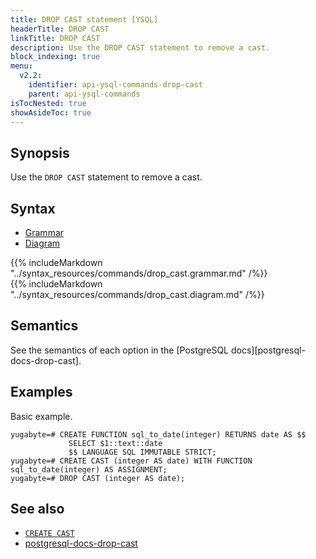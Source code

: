 ```yaml
---
title: DROP CAST statement [YSQL]
headerTitle: DROP CAST
linkTitle: DROP CAST
description: Use the DROP CAST statement to remove a cast.
block_indexing: true
menu:
  v2.2:
    identifier: api-ysql-commands-drop-cast
    parent: api-ysql-commands
isTocNested: true
showAsideToc: true
---
```


## Synopsis

Use the `DROP CAST` statement to remove a cast.

## Syntax

<ul class="nav nav-tabs nav-tabs-yb">
  <li >
    <a href="#grammar" class="nav-link active" id="grammar-tab" data-toggle="tab" role="tab" aria-controls="grammar" aria-selected="true">
      <i class="fas fa-file-alt" aria-hidden="true"></i>
      Grammar
    </a>
  </li>
  <li>
    <a href="#diagram" class="nav-link" id="diagram-tab" data-toggle="tab" role="tab" aria-controls="diagram" aria-selected="false">
      <i class="fas fa-project-diagram" aria-hidden="true"></i>
      Diagram
    </a>
  </li>
</ul>

<div class="tab-content">
  <div id="grammar" class="tab-pane fade show active" role="tabpanel" aria-labelledby="grammar-tab">
    {{% includeMarkdown "../syntax_resources/commands/drop_cast.grammar.md" /%}}
  </div>
  <div id="diagram" class="tab-pane fade" role="tabpanel" aria-labelledby="diagram-tab">
    {{% includeMarkdown "../syntax_resources/commands/drop_cast.diagram.md" /%}}
  </div>
</div>

## Semantics

See the semantics of each option in the [PostgreSQL docs][postgresql-docs-drop-cast].

## Examples

Basic example.

```plpgsql
yugabyte=# CREATE FUNCTION sql_to_date(integer) RETURNS date AS $$
             SELECT $1::text::date
             $$ LANGUAGE SQL IMMUTABLE STRICT;
yugabyte=# CREATE CAST (integer AS date) WITH FUNCTION sql_to_date(integer) AS ASSIGNMENT;
yugabyte=# DROP CAST (integer AS date);
```

## See also

- [`CREATE CAST`](../ddl_create_cast)
- [postgresql-docs-drop-cast](https://www.postgresql.org/docs/current/sql-dropcast.html)
